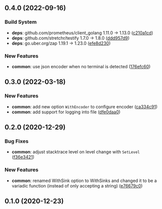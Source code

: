 ## 0.4.0 (2022-09-16)


### Build System

* **deps**: github.com/prometheus/client_golang 1.11.0 -> 1.13.0 ([c210a1cd](https://github.com/postfinance/flash/commit/c210a1cd))
* **deps**: github.com/stretchr/testify 1.7.0 -> 1.8.0 ([ddd957d9](https://github.com/postfinance/flash/commit/ddd957d9))
* **deps**: go.uber.org/zap 1.19.1 -> 1.23.0 ([efe8d230](https://github.com/postfinance/flash/commit/efe8d230))


### New Features

* **common**: use json encoder when no terminal is detected ([176efc60](https://github.com/postfinance/flash/commit/176efc60))



## 0.3.0 (2022-03-18)


### New Features

* **common**: add new option `WithEncoder` to configure encoder ([ca334c91](https://github.com/postfinance/flash/commit/ca334c91))
* **common**: add support for logging into file ([dfe0daa0](https://github.com/postfinance/flash/commit/dfe0daa0))



## 0.2.0 (2020-12-29)

### Bug Fixes

- **common**: adjust stacktrace level on level change with `SetLevel` ([f36e3421](https://github.com/postfinance/flash/commit/f36e3421))

### New Features

- **common**: renamed WithSink option to WithSinks and changed it to be a variadic function (instead of only accepting a string) ([e76679c0](https://github.com/postfinance/flash/commit/e76679c0))

## 0.1.0 (2020-12-23)
